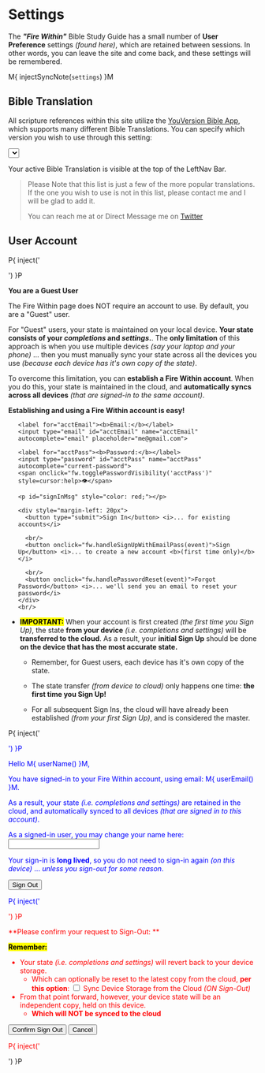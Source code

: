 # Settings

The _**"Fire Within"**_ Bible Study Guide has a small number of **User
Preference** settings _(found here)_, which are retained between
sessions.  In other words, you can leave the site and come back, and
these settings will be remembered.

M{ injectSyncNote(`settings`) }M

## Bible Translation

All scripture references within this site utilize the [YouVersion
Bible App](https://www.youversion.com/), which supports many different
Bible Translations.  You can specify which version you wish to use
through this setting:

<select id="bibleTranslations"></select>
<script>
  withFW( ()=>fw.genBibleTranslationsSelection('bibleTranslations') )
</script>

Your active Bible Translation is visible at the top of the LeftNav
Bar.

> Please Note that this list is just a few of the more popular
> translations.  If the one you wish to use is not in this list,
> please contact me and I will be glad to add it.
>
> You can reach me at
> <span id="inquire"></span>
> or Direct Message me on [Twitter](https://twitter.com/kevinast)

<script>
  withFW( ()=>fw.addInquire('Fire%20Within%20Bible%20Translation%20Request') )
</script>


## User Account

P{ inject('<div id="sign-in-form-guest">') }P

**You are a Guest User**

The Fire Within page does NOT require an account to use.  By default,
you are a "Guest" user.

For "Guest" users, your state is maintained on your local device.
**Your state consists of your _completions_ and _settings_.**. The
**only limitation** of this approach is when you use multiple devices
_(say your laptop and your phone)_ ... then you must manually sync
your state across all the devices you use _(because each device has
it's own copy of the state)_.

To overcome this limitation, you can **establish a Fire Within
account**.  When you do this, your state is maintained in the cloud,
and **automatically syncs across all devices** _(that are signed-in to
the same account)_.

**Establishing and using a Fire Within account is easy!**

<!-- Our sign-in form, that gathers email/pass.
     - A "submit" button type is used to facilitate auto submit on text-box enter
 -->

<div style="margin-left: 20px">  
  <form id="signInForm" onsubmit="fw.handleSignInWithEmailPass(event)">
  
    <label for="acctEmail"><b>Email:</b></label>
    <input type="email" id="acctEmail" name="acctEmail" autocomplete="email" placeholder="me@gmail.com">
  
    <label for="acctPass"><b>Password:</b></label>
    <input type="password" id="acctPass" name="acctPass" autocomplete="current-password">
    <span onclick="fw.togglePasswordVisibility('acctPass')" style=cursor:help>👁</span>

    <p id="signInMsg" style="color: red;"></p>

    <div style="margin-left: 20px">  
      <button type="submit">Sign In</button> <i>... for existing accounts</i>
      
      <br/>
      <button onclick="fw.handleSignUpWithEmailPass(event)">Sign Up</button> <i>... to create a new account <b>(first time only)</b></i>
      
      <br/>
      <button onclick="fw.handlePasswordReset(event)">Forgot Password</button> <i>... we'll send you an email to reset your password</i>
    </div>  
    <br/>
  </form>
</div>

- <mark><b>IMPORTANT:</b></mark> When your account is first created
  _(the first time you Sign Up)_, the state **from your device**
  _(i.e. completions and settings)_ will be **transferred to the
  cloud**.  As a result, your **initial Sign Up** should be done **on
  the device that has the most accurate state.**

  - Remember, for Guest users, each device has it's own copy of the
    state.

  - The state transfer _(from device to cloud)_ only happens one time:
    **the first time you Sign Up!**

  - For all subsequent Sign Ins, the cloud will have already been
    established _(from your first Sign Up)_, and is considered the
    master.


P{ inject('</div> <div id="sign-in-form-signed-in" style="color: blue;">') }P

Hello M{ userName() }M,

You have signed-in to your Fire Within account, using email: M{ userEmail() }M.

As a result, your state _(i.e. completions and settings)_ are retained
in the cloud, and automatically synced to all devices _(that are
signed in to this account)_.

<div>
As a signed-in user, you may change your name here:
<input type="text" id="maintainUserName" maxlength="15" onblur="fw.maintainUserName(event)"/>
<p id="maintainUserNameMsg" style="color: red;"></p>
</div>

Your sign-in is **long lived**, so you do not need to sign-in again
_(on this device)_ ... _unless you sign-out for some reason_.

<button onclick="fw.requestSignOutConfirmation()">Sign Out</button>

P{ inject('</div> <div id="sign-out-confirmation" style="color: red;">') }P

**Please confirm your request to Sign-Out: **

<mark><b>Remember:</b></mark>

- Your state _(i.e. completions and settings)_ will revert back to your device storage.
  - Which can optionally be reset to the latest copy from the cloud, **per this option**:
    <label><input type="checkbox" onclick="fw.handleSetting_syncDeviceStoreOnSignOut(this);" id="setting_syncDeviceStoreOnSignOut"> Sync Device Storage from the Cloud <i>(ON Sign-Out)</i></label>
- From that point forward, however, your device state will be an independent copy, held on this device.
  - **Which will NOT be synced to the cloud**

<button onclick="fw.signOut()">Confirm Sign Out</button>
<button onclick="fw.cancelSignOutConfirmation()">Cancel</button>

P{ inject('</div>') }P
